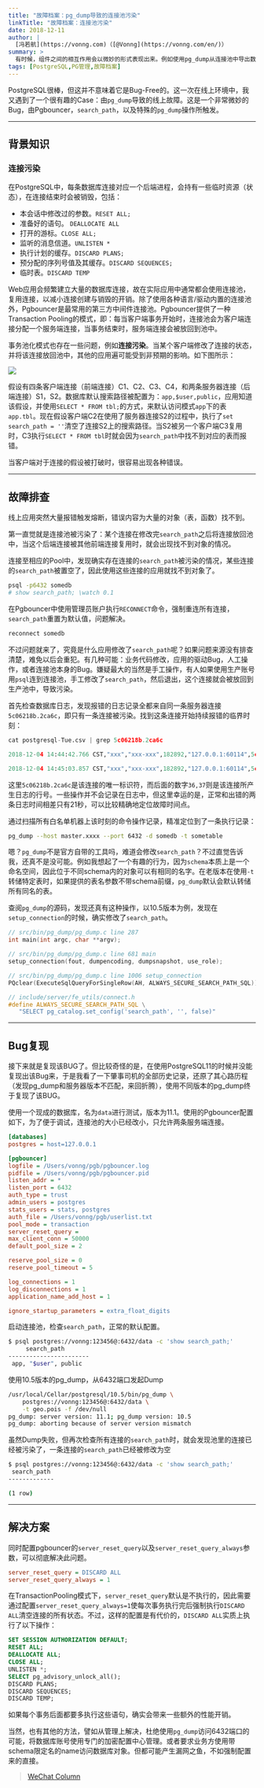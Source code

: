 ```yaml
---
title: "故障档案：pg_dump导致的连接池污染"
linkTitle: "故障档案：连接池污染"
date: 2018-12-11
author: |
  [冯若航](https://vonng.com)（[@Vonng](https://vonng.com/en/)）
summary: >
  有时候，组件之间的相互作用会以微妙的形式表现出来。例如使用pg_dump从连接池中导出数据，就可能产生连接池污染的问题。
tags: [PostgreSQL,PG管理,故障档案]
---
```




PostgreSQL很棒，但这并不意味着它是Bug-Free的。这一次在线上环境中，我又遇到了一个很有趣的Case：由`pg_dump`导致的线上故障。这是一个非常微妙的Bug，由Pgbouncer，`search_path`，以及特殊的`pg_dump`操作所触发。

-------------------

## 背景知识

### 连接污染

在PostgreSQL中，每条数据库连接对应一个后端进程，会持有一些临时资源（状态），在连接结束时会被销毁，包括：

* 本会话中修改过的参数。`RESET ALL;`
* 准备好的语句。 `DEALLOCATE ALL`
* 打开的游标。`CLOSE ALL;`
* 监听的消息信道。`UNLISTEN *`
* 执行计划的缓存。`DISCARD PLANS;`
* 预分配的序列号值及其缓存。`DISCARD SEQUENCES;`
* 临时表。`DISCARD TEMP`

Web应用会频繁建立大量的数据库连接，故在实际应用中通常都会使用连接池，复用连接，以减小连接创建与销毁的开销。除了使用各种语言/驱动内置的连接池外，Pgbouncer是最常用的第三方中间件连接池。Pgbouncer提供了一种Transaction Pooling的模式，即：每当客户端事务开始时，连接池会为客户端连接分配一个服务端连接，当事务结束时，服务端连接会被放回到池中。

事务池化模式也存在一些问题，例如**连接污染**。当某个客户端修改了连接的状态，并将该连接放回池中，其他的应用遍可能受到非预期的影响。如下图所示：

![](pg-dump-failure.png)

假设有四条客户端连接（前端连接）C1、C2、C3、C4，和两条服务器连接（后端连接）S1，S2。数据库默认搜索路径被配置为：`app,$user,public`，应用知道该假设，并使用`SELECT * FROM tbl;`的方式，来默认访问模式`app`下的表`app.tbl`。现在假设客户端C2在使用了服务器连接S2的过程中，执行了`set search_path = ''`清空了连接S2上的搜索路径。当S2被另一个客户端C3复用时，C3执行`SELECT * FROM tbl`时就会因为`search_path`中找不到对应的表而报错。

当客户端对于连接的假设被打破时，很容易出现各种错误。

-------------------

## 故障排查

线上应用突然大量报错触发熔断，错误内容为大量的对象（表，函数）找不到。

第一直觉就是连接池被污染了：某个连接在修改完`search_path`之后将连接放回池中，当这个后端连接被其他前端连接复用时，就会出现找不到对象的情况。

连接至相应的Pool中，发现确实存在连接的`search_path`被污染的情况，某些连接的`search_path`被置空了，因此使用这些连接的应用就找不到对象了。

```bash
psql -p6432 somedb
# show search_path; \watch 0.1
```

在Pgbouncer中使用管理员账户执行`RECONNECT`命令，强制重连所有连接，`search_path`重置为默认值，问题解决。

```bash
reconnect somedb
```

不过问题就来了，究竟是什么应用修改了`search_path`呢？如果问题来源没有排查清楚，难免以后会重犯。有几种可能：业务代码修改，应用的驱动Bug，人工操作，或者连接池本身的Bug。嫌疑最大的当然是手工操作，有人如果使用生产账号用`psql`连到连接池，手工修改了`search_path`，然后退出，这个连接就会被放回到生产池中，导致污染。

首先检查数据库日志，发现报错的日志记录全都来自同一条服务器连接`5c06218b.2ca6c`，即只有一条连接被污染。找到这条连接开始持续报错的临界时刻：

```python
cat postgresql-Tue.csv | grep 5c06218b.2ca6c

2018-12-04 14:44:42.766 CST,"xxx","xxx-xxx",182892,"127.0.0.1:60114",5c06218b.2ca6c,36,"SELECT",2018-12-04 14:41:15 CST,24/0,0,LOG,00000,"duration: 1067.392 ms  statement: SELECT xxxx FROM x",,,,,,,,,"app - xx.xx.xx.xx:23962"

2018-12-04 14:45:03.857 CST,"xxx","xxx-xxx",182892,"127.0.0.1:60114",5c06218b.2ca6c,37,"SELECT",2018-12-04 14:41:15 CST,24/368400961,0,ERROR,42883,"function upsert_xxxxxx(xxx) does not exist",,"No function matches the given name and argument types. You might need to add explicit type casts.",,,,"select upsert_phone_plan('965+6628',1,0,0,0,1,0,'2018-12-03 19:00:00'::timestamp)",8,,"app - 10.191.160.49:46382"
```

这里`5c06218b.2ca6c`是该连接的唯一标识符，而后面的数字`36,37`则是该连接所产生日志的行号。一些操作并不会记录在日志中，但这里幸运的是，正常和出错的两条日志时间相差只有21秒，可以比较精确地定位故障时间点。

通过扫描所有白名单机器上该时刻的命令操作记录，精准定位到了一条执行记录：

```bash
pg_dump --host master.xxxx --port 6432 -d somedb -t sometable
```

嗯？`pg_dump`不是官方自带的工具吗，难道会修改`search_path`？不过直觉告诉我，还真不是没可能。例如我想起了一个有趣的行为，因为`schema`本质上是一个命名空间，因此位于不同schema内的对象可以有相同的名字。在老版本在使用`-t`转储特定表时，如果提供的表名参数不带schema前缀，`pg_dump`默认会默认转储所有同名的表。

查阅`pg_dump`的源码，发现还真有这种操作，以10.5版本为例，发现在`setup_connection`的时候，确实修改了`search_path`。

```c
// src/bin/pg_dump/pg_dump.c line 287
int main(int argc, char **argv);

// src/bin/pg_dump/pg_dump.c line 681 main
setup_connection(fout, dumpencoding, dumpsnapshot, use_role);

// src/bin/pg_dump/pg_dump.c line 1006 setup_connection
PQclear(ExecuteSqlQueryForSingleRow(AH, ALWAYS_SECURE_SEARCH_PATH_SQL));

// include/server/fe_utils/connect.h
#define ALWAYS_SECURE_SEARCH_PATH_SQL \
   "SELECT pg_catalog.set_config('search_path', '', false)" 
```

-------------------

## Bug复现

接下来就是复现该BUG了。但比较奇怪的是，在使用PostgreSQL11的时候并没能复现出该Bug来，于是我看了一下肇事司机的全部历史记录，还原了其心路历程（发现pg_dump和服务器版本不匹配，来回折腾），使用不同版本的pg_dump终于复现了该BUG。



使用一个现成的数据库，名为`data`进行测试，版本为11.1。使用的Pgbouncer配置如下，为了便于调试，连接池的大小已经改小，只允许两条服务端连接。

```ini
[databases]
postgres = host=127.0.0.1

[pgbouncer]
logfile = /Users/vonng/pgb/pgbouncer.log
pidfile = /Users/vonng/pgb/pgbouncer.pid
listen_addr = *
listen_port = 6432
auth_type = trust
admin_users = postgres
stats_users = stats, postgres
auth_file = /Users/vonng/pgb/userlist.txt
pool_mode = transaction
server_reset_query =
max_client_conn = 50000
default_pool_size = 2

reserve_pool_size = 0
reserve_pool_timeout = 5

log_connections = 1
log_disconnections = 1
application_name_add_host = 1

ignore_startup_parameters = extra_float_digits
```

启动连接池，检查`search_path`，正常的默认配置。

```bash
$ psql postgres://vonng:123456@:6432/data -c 'show search_path;'
     search_path
-----------------------
 app, "$user", public
```

使用10.5版本的pg_dump，从6432端口发起Dump

```bash
/usr/local/Cellar/postgresql/10.5/bin/pg_dump \
	postgres://vonng:123456@:6432/data \
	-t geo.pois -f /dev/null
pg_dump: server version: 11.1; pg_dump version: 10.5
pg_dump: aborting because of server version mismatch
```

虽然Dump失败，但再次检查所有连接的`search_path`时，就会发现池里的连接已经被污染了，一条连接的`search_path`已经被修改为空

```bash
$ psql postgres://vonng:123456@:6432/data -c 'show search_path;'
 search_path
-------------

(1 row)
```


-------------------

## 解决方案

同时配置pgbouncer的`server_reset_query`以及`server_reset_query_always`参数，可以彻底解决此问题。

```ini
server_reset_query = DISCARD ALL
server_reset_query_always = 1
```

在TransactionPooling模式下，`server_reset_query`默认是不执行的，因此需要通过配置`server_reset_query_always=1`使每次事务执行完后强制执行`DISCARD ALL`清空连接的所有状态。不过，这样的配置是有代价的，`DISCARD ALL`实质上执行了以下操作：

```sql
SET SESSION AUTHORIZATION DEFAULT;
RESET ALL;
DEALLOCATE ALL;
CLOSE ALL;
UNLISTEN *;
SELECT pg_advisory_unlock_all();
DISCARD PLANS;
DISCARD SEQUENCES;
DISCARD TEMP;
```

如果每个事务后面都要多执行这些语句，确实会带来一些额外的性能开销。

当然，也有其他的方法，譬如从管理上解决，杜绝使用`pg_dump`访问6432端口的可能，将数据库账号使用专门的加密配置中心管理。或者要求业务方使用带schema限定名的name访问数据库对象。但都可能产生漏网之鱼，不如强制配置来的直接。




> [WeChat Column](https://mp.weixin.qq.com/s/egK80gEoGv2x6EYUquiLMw)